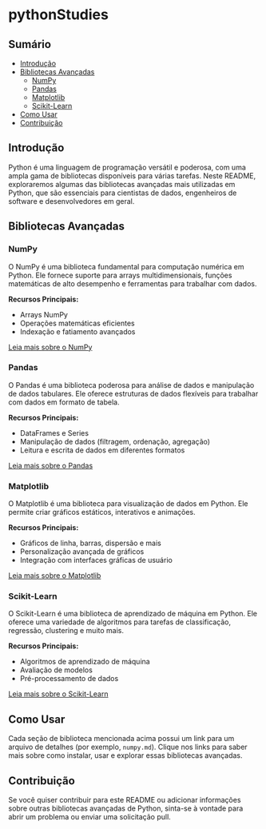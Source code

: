 # pythonStudies
## Sumário

- [Introdução](#introdução)
- [Bibliotecas Avançadas](#bibliotecas-avançadas)
  - [NumPy](#numpy)
  - [Pandas](#pandas)
  - [Matplotlib](#matplotlib)
  - [Scikit-Learn](#scikit-learn)
- [Como Usar](#como-usar)
- [Contribuição](#contribuição)

## Introdução

Python é uma linguagem de programação versátil e poderosa, com uma ampla gama de bibliotecas disponíveis para várias tarefas. Neste README, exploraremos algumas das bibliotecas avançadas mais utilizadas em Python, que são essenciais para cientistas de dados, engenheiros de software e desenvolvedores em geral.

## Bibliotecas Avançadas

### NumPy

O NumPy é uma biblioteca fundamental para computação numérica em Python. Ele fornece suporte para arrays multidimensionais, funções matemáticas de alto desempenho e ferramentas para trabalhar com dados.

**Recursos Principais:**
- Arrays NumPy
- Operações matemáticas eficientes
- Indexação e fatiamento avançados

[Leia mais sobre o NumPy](./numpy.md)

### Pandas

O Pandas é uma biblioteca poderosa para análise de dados e manipulação de dados tabulares. Ele oferece estruturas de dados flexíveis para trabalhar com dados em formato de tabela.

**Recursos Principais:**
- DataFrames e Series
- Manipulação de dados (filtragem, ordenação, agregação)
- Leitura e escrita de dados em diferentes formatos

[Leia mais sobre o Pandas](./pandas.md)

### Matplotlib

O Matplotlib é uma biblioteca para visualização de dados em Python. Ele permite criar gráficos estáticos, interativos e animações.

**Recursos Principais:**
- Gráficos de linha, barras, dispersão e mais
- Personalização avançada de gráficos
- Integração com interfaces gráficas de usuário

[Leia mais sobre o Matplotlib](./matplotlib.md)

### Scikit-Learn

O Scikit-Learn é uma biblioteca de aprendizado de máquina em Python. Ele oferece uma variedade de algoritmos para tarefas de classificação, regressão, clustering e muito mais.

**Recursos Principais:**
- Algoritmos de aprendizado de máquina
- Avaliação de modelos
- Pré-processamento de dados

[Leia mais sobre o Scikit-Learn](./scikit-learn.md)

## Como Usar

Cada seção de biblioteca mencionada acima possui um link para um arquivo de detalhes (por exemplo, `numpy.md`). Clique nos links para saber mais sobre como instalar, usar e explorar essas bibliotecas avançadas.

## Contribuição

Se você quiser contribuir para este README ou adicionar informações sobre outras bibliotecas avançadas de Python, sinta-se à vontade para abrir um problema ou enviar uma solicitação pull.

